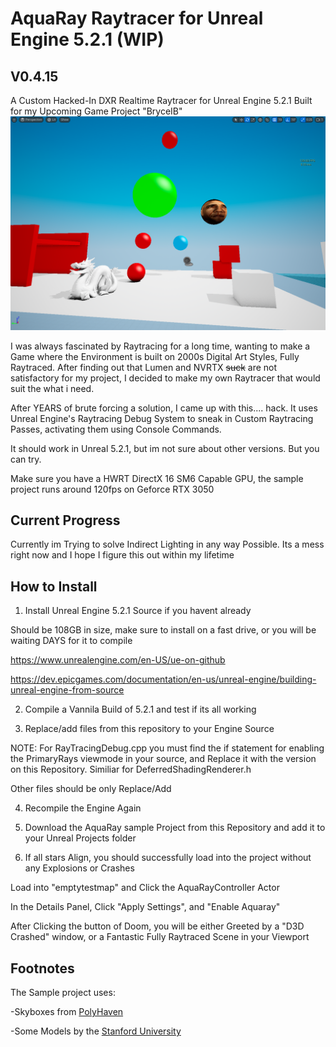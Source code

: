 # __AquaRay Raytracer for Unreal Engine 5.2.1 (WIP)__
## V0.4.15
A Custom Hacked-In DXR Realtime Raytracer for Unreal Engine 5.2.1 Built for my Upcoming Game Project "BryceIB"
![alt text](yay/img1.png)

I was always fascinated by Raytracing for a long time, wanting to make a Game where the Environment is built on 2000s Digital Art Styles, Fully Raytraced. After finding out that Lumen and NVRTX ~~suck~~ are not satisfactory for my project, I decided to make my own Raytracer that would suit the what i need.

After YEARS of brute forcing a solution, I came up with this.... hack. It uses Unreal Engine's Raytracing Debug System to sneak in Custom Raytracing Passes, activating them using Console Commands.

It should work in Unreal 5.2.1, but im not sure about other versions. But you can try.

Make sure you have a HWRT DirectX 16 SM6 Capable GPU, the sample project runs around 120fps on Geforce RTX 3050 

## __Current Progress__
Currently im Trying to solve Indirect Lighting in any way Possible. Its a mess right now and I hope I figure this out within my lifetime

## __How to Install__
1. Install Unreal Engine 5.2.1 Source  if you havent already

Should be 108GB in size, make sure to install on a fast drive, or you will be waiting DAYS for it to compile

https://www.unrealengine.com/en-US/ue-on-github

https://dev.epicgames.com/documentation/en-us/unreal-engine/building-unreal-engine-from-source



2. Compile a Vannila Build of 5.2.1 and test if its all working



3. Replace/add files from this repository to your Engine Source

NOTE: For RayTracingDebug.cpp you must find the if statement for enabling the PrimaryRays viewmode in your source, and Replace it with the version on this Repository. Similiar for DeferredShadingRenderer.h

Other files should be only Replace/Add



4. Recompile the Engine Again



5. Download the AquaRay sample Project from this Repository and add it to your Unreal Projects folder



6. If all stars Align, you should successfully load into the project without any Explosions or Crashes

Load into "emptytestmap" and Click the AquaRayController Actor

In the Details Panel, Click "Apply Settings", and "Enable Aquaray"

After Clicking the button of Doom, you will be either Greeted by a "D3D Crashed" window, or a Fantastic Fully Raytraced Scene in your Viewport

## __Footnotes__

The Sample project uses:

-Skyboxes from [PolyHaven](https://polyhaven.com/)

-Some Models by the [Stanford University](https://graphics.stanford.edu/data/3Dscanrep/)
